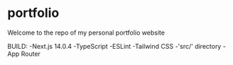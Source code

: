 # portfolio
Welcome to the repo of my personal portfolio website

BUILD: 
-Next.js 14.0.4
-TypeScript
-ESLint
-Tailwind CSS
-'src/' directory
-App Router